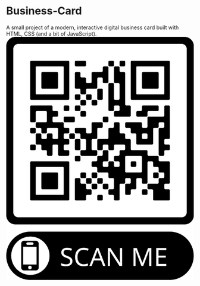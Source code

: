# Business-Card
A small project of a modern, interactive digital business card built with HTML, CSS (and a bit of JavaScript).
![Scan this QR code](BusinessCardQRCode.png)

